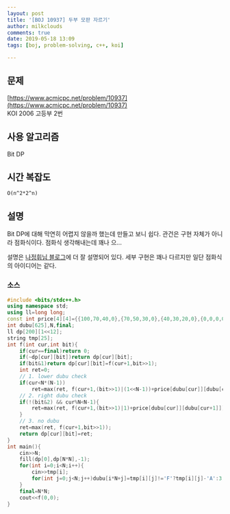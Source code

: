 ```yaml
---
layout: post
title: '[BOJ 10937] 두부 모판 자르기'
author: milkclouds
comments: true
date: 2019-05-18 13:09
tags: [boj, problem-solving, c++, koi]

---
```


## 문제
[https://www.acmicpc.net/problem/10937](https://www.acmicpc.net/problem/10937)  
KOI 2006 고등부 2번

## 사용 알고리즘  
Bit DP   


## 시간 복잡도  
`O(n^2*2^n)`  


## 설명  
Bit DP에 대해 막연히 어렵지 않을까 했는데 만들고 보니 쉽다.
관건은 구현 자체가 아니라 점화식이다. 점화식 생각해내는데 꽤나 으...

설명은 [나정휘님 블로그](https://justicehui.github.io/koi/2019/01/06/BOJ10937/)에 더 잘 설명되어 있다. 세부 구현은 꽤나 다르지만 일단 점화식의 아이디어는 같다.

### 소스  

```cpp
#include <bits/stdc++.h>
using namespace std;
using ll=long long;
const int price[4][4]={{100,70,40,0},{70,50,30,0},{40,30,20,0},{0,0,0,0}};
int dubu[625],N,final;
ll dp[200][1<<12];
string tmp[25];
int f(int cur,int bit){
    if(cur==final)return 0;
    if(~dp[cur][bit])return dp[cur][bit];
    if(bit&1)return dp[cur][bit]=f(cur+1,bit>>1);
    int ret=0;
    // 1. lower dubu check
    if(cur<N*(N-1))
        ret=max(ret, f(cur+1,(bit>>1)|(1<<N-1))+price[dubu[cur]][dubu[cur+N]]);
    // 2. right dubu check
    if(!(bit&2) && cur%N<N-1){
        ret=max(ret, f(cur+1,(bit>>1)|1)+price[dubu[cur]][dubu[cur+1]]);
    }
    // 3. no dubu
    ret=max(ret, f(cur+1,bit>>1));
    return dp[cur][bit]=ret;
}
int main(){
    cin>>N;
    fill(dp[0],dp[N*N],-1);
    for(int i=0;i<N;i++){
        cin>>tmp[i];
        for(int j=0;j<N;j++)dubu[i*N+j]=tmp[i][j]!='F'?tmp[i][j]-'A':3;
    }
    final=N*N;
    cout<<f(0,0);
}
```